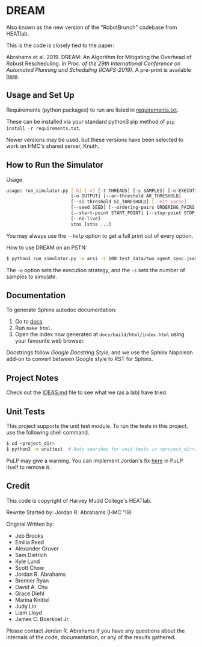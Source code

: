 # DREAM

Also known as the new version of the "RobotBrunch" codebase from HEATlab.

This is the code is closely tied to the paper:

Abrahams et al. 2019. DREAM: An Algorithm for Mitigating the Overhead of Robust Rescheduling.
In _Proc. of the 29th International Conference on Automated Planning and
Scheduling (ICAPS-2019)_.  A pre-print is available [here](https://www.cs.hmc.edu/HEAT/papers/Abrahams_et_al_ICAPS_2019.pdf).

## Usage and Set Up

Requirements (python packages) to run are listed in
[requirements.txt](requirements.txt).

These can be installed via your standard python3 pip method of `pip install -r requirements.txt`.

Newer versions may be used, but these versions have been selected to work on HMC's shared server, Knuth.


## How to Run the Simulator

Usage

```bash
usage: run_simulator.py [-h] [-v] [-t THREADS] [-s SAMPLES] [-e EXECUTION]
                        [-o OUTPUT] [--ar-threshold AR_THRESHOLD]
                        [--si-threshold SI_THRESHOLD] [--mit-parse]
                        [--seed SEED] [--ordering-pairs ORDERING_PAIRS]
                        [--start-point START_POINT] [--stop-point STOP_POINT]
                        [--no-live]
                        stns [stns ...]
```

You may always use the `--help` option to get a full print out of every option.

How to use DREAM on an PSTN:

```bash
$ python3 run_simulator.py -e arsi -s 100 test_data/two_agent_sync.json
```

The `-e` option sets the execution strategy, and the `-s` sets the number of samples to simulate.

## Documentation
To generate Sphinx autodoc documentation:
1. Go to [docs](docs/)
2. Run `make html`.
3. Open the index now generated at `docs/build/html/index.html` using your
   favourite web browser.

Docstrings follow *Google Docstring Style*, and we use the Sphinx Napolean add-on
to convert between Google style to RST for Sphinx.

## Project Notes
Check out the [IDEAS.md](IDEAS.md) file to see what we (as a lab) have tried.

## Unit Tests
This project supports the unit test module. To run the tests in this project,
use the following shell command.

```bash
$ cd <project_dir>
$ python3 -m unittest  # Auto searches for unit tests in <project_dir>/tests
```

PuLP may give a warning. You can implement Jordan's fix [here][1] in PuLP
itself to remove it.

## Credit
This code is copyright of Harvey Mudd College's HEATlab.

Rewrite Started by: Jordan R. Abrahams (HMC '19)

Original Written by:
* Jeb Brooks
* Emilia Reed
* Alexander Gruver
* Sam Dietrich
* Kyle Lund
* Scott Chow
* Jordan R. Abrahams
* Brenner Ryan
* David A. Chu
* Grace Diehl
* Marina Knittel
* Judy Lin
* Liam Lloyd
* James C. Boerkoel Jr.

Please contact Jordan R. Abrahams if you have any questions about the internals
of the code, documentation, or any of the results gathered.

[1]: https://github.com/CrystalLord/pulp/commit/693ad5d91380aacfe48297ad772c2ae4b248970a
